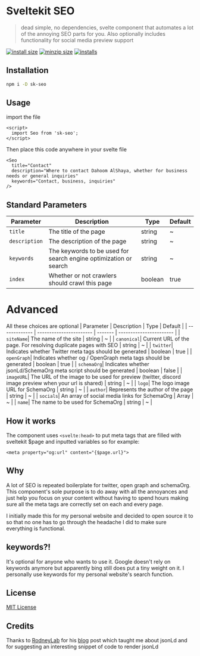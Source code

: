 # Sveltekit SEO
> dead simple, no dependencies, svelte component that automates a lot of the annoying SEO parts for you.
> Also optionally includes functionality for social media preview support

[![install size](https://packagephobia.com/badge?p=sk-seo)](https://packagephobia.com/result?p=sk-seo)
[![minzip size](https://img.shields.io/bundlephobia/minzip/sk-seo)](https://img.shields.io/bundlephobia/minzip/sk-seo)
[![installs](https://img.shields.io/npm/dm/sk-seo)](https://img.shields.io/npm/dm/sk-seo)

## Installation
```bash 
npm i -D sk-seo
```

## Usage
import the file
```svelte
<script>
  import Seo from 'sk-seo';
</script>
```
Then place this code anywhere in your svelte file
```svelte
<Seo 
  title="Contact"
  description="Where to contact Dahoom AlShaya, whether for business needs or general inquiries"
  keywords="Contact, business, inquiries"
/>
```

## Standard Parameters
| Parameter     | Description             | Type | Default             |
| ------------- | ----------------------- | ------- | ----------------------- |
| `title`| The title of the page | string | ~ |
| `description`| The description of the page | string | ~ |
| `keywords`| The keywords to be used for search engine optimization or search | string | ~ |
| `index`| Whether or not crawlers should crawl this page | boolean | true |

# Advanced
All these choices are optional
| Parameter     | Description             | Type | Default             |
| ------------- | ----------------------- | ------- | ----------------------- |
| `siteName`| The name of the site | string | ~ |
| `canonical`| Current URL of the page. For resolving duplicate pages with SEO | string | ~ |
| `twitter`| Indicates whether Twitter meta tags should be generated | boolean | true |
| `openGraph`| Indicates whether og / OpenGraph meta tags should be generated | boolean | true |
| `schemaOrg`| Indicates whether jsonLd/SchemaOrg meta script should be generated | boolean | false |
| `imageURL`| The URL of the image to be used for preview (twitter, discord image preview when your url is shared) | string | ~ |
| `logo`| The logo image URL for SchemaOrg | string | ~ |
| `author`| Represents the author of the page | string | ~ |
| `socials`| An array of social media links for SchemaOrg | Array | ~ |
| `name`| The name to be used for SchemaOrg | string | ~ |

## How it works
The component uses `<svelte:head>` to put meta tags that are filled with sveltekit $page and inputted variables so for example:
```svelte
<meta property="og:url" content="{$page.url}">
```


## Why
A lot of SEO is repeated boilerplate for twitter, open graph and schemaOrg. This component's sole purpose is to do away with all the annoyances and just help you focus on your content without having to spend hours making sure all the meta tags are correctly set on each and every page.

I initially made this for my personal website and decided to open source it to so that no one has to go through the headache I did to make sure everything is functional.

## keywords?!
It's optional for anyone who wants to use it. Google doesn't rely on keywords anymore but apparently bing still does put a tiny weight on it. I personally use keywords for my personal website's search function.

## License
[MIT License](https://github.com/TheDahoom/Sveltekit-seo/blob/main/LICENSE)

## Credits
Thanks to [RodneyLab](https://github.com/rodneylab) for his [blog](https://rodneylab.com/adding-schema-org-markup-to-sveltekit-site/) post which taught me about jsonLd and for suggesting an interesting snippet of code to render jsonLd
